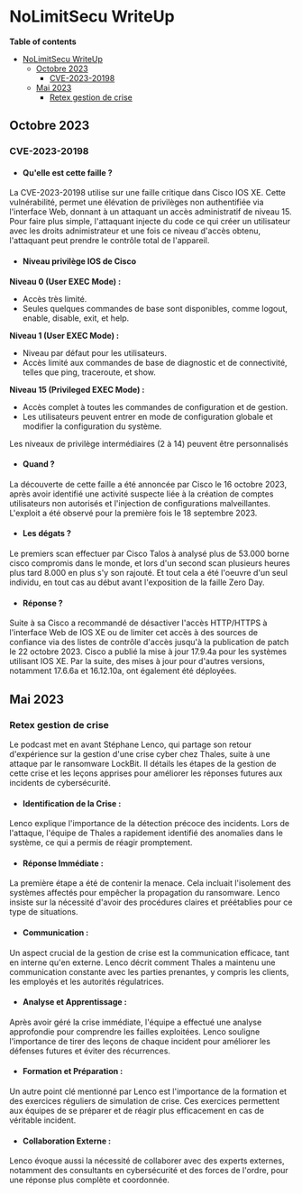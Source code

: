 # NoLimitSecu WriteUp
**Table of contents**
- [NoLimitSecu WriteUp](#nolimitsecu-writeup)
  - [Octobre 2023](#octobre-2023)
    - [CVE-2023-20198](#cve-2023-20198)
  - [Mai 2023](#mai-2023)
    - [Retex gestion de crise](#retex-gestion-de-crise)

## Octobre 2023
### CVE-2023-20198

- #### Qu'elle est cette faille ?
La CVE-2023-20198 utilise sur une faille critique dans Cisco IOS XE. Cette vulnérabilité, permet une élévation de privilèges non authentifiée via l'interface Web, donnant à un attaquant un accès administratif de niveau 15. Pour faire plus simple, l'attaquant injecte du code ce qui créer un utilisateur avec les droits adnimistrateur et une fois ce niveau d'accès obtenu, l'attaquant peut prendre le contrôle total de l'appareil.

- #### Niveau privilège IOS de Cisco
**Niveau 0 (User EXEC Mode) :**

- Accès très limité.
- Seules quelques commandes de base sont disponibles, comme logout, enable, disable, exit, et help.

**Niveau 1 (User EXEC Mode) :**

- Niveau par défaut pour les utilisateurs.
- Accès limité aux commandes de base de diagnostic et de connectivité, telles que ping, traceroute, et show.

**Niveau 15 (Privileged EXEC Mode) :**

- Accès complet à toutes les commandes de configuration et de gestion.
- Les utilisateurs peuvent entrer en mode de configuration globale et modifier la configuration du système.
  
Les niveaux de privilège intermédiaires (2 à 14) peuvent être personnalisés

- #### Quand ?

La découverte de cette faille a été annoncée par Cisco le 16 octobre 2023, après avoir identifié une activité suspecte liée à la création de comptes utilisateurs non autorisés et l'injection de configurations malveillantes. L'exploit a été observé pour la première fois le 18 septembre 2023. 

- #### Les dégats ?

Le premiers scan effectuer par Cisco Talos à analysé plus de 53.000 borne cisco compromis dans le monde, et lors d'un second scan plusieurs heures plus tard 8.000 en plus s'y son rajouté. Et tout cela a été l'oeuvre d'un seul individu, en tout cas au début avant l'exposition de la faille Zero Day.

 - #### Réponse ?

Suite à sa Cisco a recommandé de désactiver l'accès HTTP/HTTPS à l'interface Web de IOS XE ou de limiter cet accès à des sources de confiance via des listes de contrôle d'accès jusqu'à la publication de patch le 22 octobre 2023. Cisco a publié la mise à jour 17.9.4a pour les systèmes utilisant IOS XE. Par la suite, des mises à jour pour d'autres versions, notamment 17.6.6a et 16.12.10a, ont également été déployées.

## Mai 2023
### Retex gestion de crise

Le podcast met en avant Stéphane Lenco, qui partage son retour d'expérience sur la gestion d'une crise cyber chez Thales, suite à une attaque par le ransomware LockBit. Il détails les étapes de la gestion de cette crise et les leçons apprises pour améliorer les réponses futures aux incidents de cybersécurité.

- #### Identification de la Crise :

Lenco explique l'importance de la détection précoce des incidents. Lors de l'attaque, l'équipe de Thales a rapidement identifié des anomalies dans le système, ce qui a permis de réagir promptement.

- #### Réponse Immédiate :

La première étape a été de contenir la menace. Cela incluait l'isolement des systèmes affectés pour empêcher la propagation du ransomware. Lenco insiste sur la nécessité d'avoir des procédures claires et préétablies pour ce type de situations.

- #### Communication :

Un aspect crucial de la gestion de crise est la communication efficace, tant en interne qu'en externe. Lenco décrit comment Thales a maintenu une communication constante avec les parties prenantes, y compris les clients, les employés et les autorités régulatrices.

- #### Analyse et Apprentissage :

Après avoir géré la crise immédiate, l'équipe a effectué une analyse approfondie pour comprendre les failles exploitées. Lenco souligne l'importance de tirer des leçons de chaque incident pour améliorer les défenses futures et éviter des récurrences.

- #### Formation et Préparation :

Un autre point clé mentionné par Lenco est l'importance de la formation et des exercices réguliers de simulation de crise. Ces exercices permettent aux équipes de se préparer et de réagir plus efficacement en cas de véritable incident.

- #### Collaboration Externe :

Lenco évoque aussi la nécessité de collaborer avec des experts externes, notamment des consultants en cybersécurité et des forces de l'ordre, pour une réponse plus complète et coordonnée.
